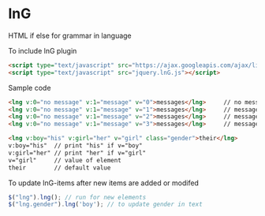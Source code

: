 # lnG
HTML if else for grammar in language

To include lnG plugin
```html
<script type="text/javascript" src="https://ajax.googleapis.com/ajax/libs/jquery/1.11.2/jquery.min.js"></script>
<script type="text/javascript" src="jquery.lnG.js"></script>
```

Sample code
```html
<lng v:0="no message" v:1="message" v="0">messages</lng>     // no message
<lng v:0="no message" v:1="message" v="1">messages</lng>     // message
<lng v:0="no message" v:1="message" v="2">messages</lng>     // messages
<lng v:0="no message" v:1="message" v="3">messages</lng>     // messages

<lng v:boy="his" v:girl="her" v="girl" class="gender">their</lng>      // her
v:boy="his"  // print "his" if v="boy"
v:girl="her" // print "her" if v="girl"
v="girl"     // value of element
their        // default value
```

To update lnG-items after new items are added or modifed
```javascript
$("lng").lng(); // run for new elements
$("lng.gender").lng('boy'); // to update gender in text
```
